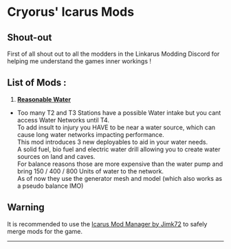 # Cryorus' Icarus Mods

## Shout-out
First of all shout out to all the modders in the Linkarus Modding Discord for helping me understand the games inner workings ! 

## List of Mods : 

1. [**Reasonable Water**]( https://shorturl.at/hntX7 )

- Too many T2 and T3 Stations have a possible Water intake but you cant access Water Networks until T4.<br>
 To add insult to injury you HAVE to be near a water source, which can cause long water networks impacting performance.<br>
 This mod introduces 3 new deployables to aid in your water needs.<br>
 A solid fuel, bio fuel and electric water drill allowing you to create water sources on land and caves.<br>
 For balance reasons those are more expensive than the water pump and bring 150 / 400 / 800 Units of water to the network.<br>
 As of now they use the generator mesh and model (which also works as a pseudo balance IMO)<br>

## Warning
It is recommended to use the [Icarus Mod Manager by Jimk72](https://github.com/Jimk72/Icarus_Software/raw/main/IcarusModManager_1_6_7_Full.zip) to safely merge mods for the game.


---
